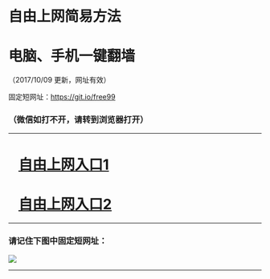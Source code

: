 ﻿# 自由上网简易方法

# 电脑、手机一键翻墙

（2017/10/09 更新，网址有效）

固定短网址：https://git.io/free99

### （微信如打不开，请转到浏览器打开）


***





# &nbsp;&nbsp; <a href="http://ft175474489.fwq-tz-1001.info/fwqtz01.html?t=100900128760 " target="_blank">自由上网入口1</a>
# &nbsp;&nbsp; <a href="http://ft210461104.fwq-tz-1002.info/fwqtz02.html?t=100900115146 " target="_blank">自由上网入口2</a>
***

### 请记住下图中固定短网址：

<img src="https://s3-us-west-2.amazonaws.com/fwq-1001/yjfq-20170905okok.png" /> 


***

